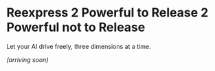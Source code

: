 # Reexpress 2 Powerful to Release 2 Powerful not to Release

Let your AI drive freely, three dimensions at a time.

*(arriving soon)*
